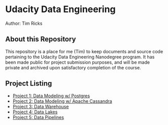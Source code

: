 # Udacity Data Engineering

Author: Tim Ricks

## About this Repository

This repository is a place for me (Tim) to keep documents and source code pertaining to the Udacity Data Engineering Nanodegree program. It has been made public for project submission purposes, and will be made private and archived upon satisfactory completion of the course.

## Project Listing

- [Project 1: Data Modeling w/ Postgres](01-dm-pg/submission/)
- [Project 2: Data Modeling w/ Apache Cassandra](02-dm-cass/submission/)
- [Project 3: Data Warehouse](03-dwh/submission/)
- [Project 4: Data Lakes](04-dl/submission/)
- [Project 5: Data Pipelines](05-dp/submission/)